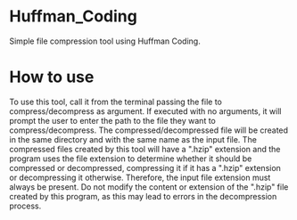 # Huffman_Coding
Simple file compression tool using Huffman Coding.

# How to use
To use this tool, call it from the terminal passing the file to compress/decompress as argument.
If executed with no arguments, it will prompt the user to enter the path to the file they want to compress/decompress.
The compressed/decompressed file will be created in the same directory and with the same name as the input file.
The compressed files created by this tool will have a ".hzip" extension and the program uses the file extension to 
determine whether it should be compressed or decompressed, compressing it if it has a ".hzip" extension or decompressing 
it otherwise. Therefore, the input file extension must always be present.
Do not modify the content or extension of the ".hzip" file created by this program, as this may lead to errors in the 
decompression process.

